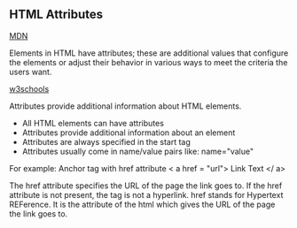 ## HTML Attributes

[MDN](https://developer.mozilla.org/en-US/docs/Web/HTML/Attributes)

Elements in HTML have attributes; these are additional values that configure the elements or adjust their behavior in various ways to meet the criteria the users want.


[w3schools](https://www.w3schools.com/html/html_attributes.asp)

Attributes provide additional information about HTML elements.

* All HTML elements can have attributes
* Attributes provide additional information about an element
* Attributes are always specified in the start tag
* Attributes usually come in name/value pairs like: name="value"

For example: Anchor tag with href attribute
< a href = "url"> Link Text </ a>

The href attribute specifies the URL of the page the link goes to. If the href attribute is not present, the tag is not a hyperlink. href stands for Hypertext REFerence. It is the attribute of the html which gives the URL of the page the link goes to. 